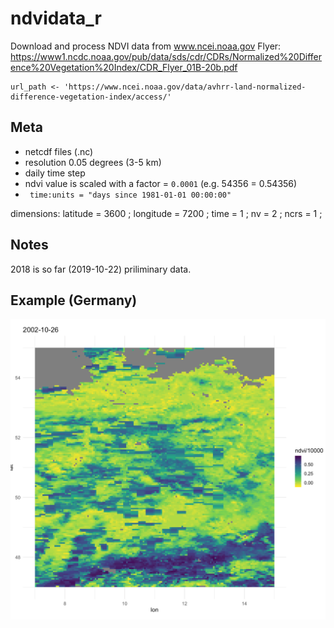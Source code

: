 # ndvidata_r
Download and process NDVI data from www.ncei.noaa.gov
Flyer: https://www1.ncdc.noaa.gov/pub/data/sds/cdr/CDRs/Normalized%20Difference%20Vegetation%20Index/CDR_Flyer_01B-20b.pdf
```{r}
url_path <- 'https://www.ncei.noaa.gov/data/avhrr-land-normalized-difference-vegetation-index/access/'
```

## Meta
 * netcdf files (.nc)
 * resolution 0.05 degrees (3-5 km)
 * daily time step
 * ndvi value is scaled with a factor = `0.0001` (e.g. 54356 = 0.54356)
 * ` time:units = "days since 1981-01-01 00:00:00"`
 
 dimensions:
        latitude = 3600 ;
        longitude = 7200 ;
        time = 1 ;
        nv = 2 ;
        ncrs = 1 ;

## Notes

2018 is so far (2019-10-22) priliminary data.

## Example (Germany)

![](demo_ndvi.png)
